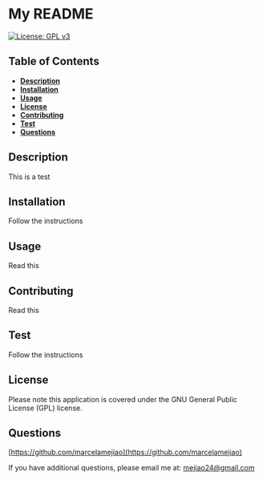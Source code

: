 
# **My README**

[![License: GPL v3](https://img.shields.io/badge/License-GPLv3-blue.svg)](https://opensource.org/licenses/gpl-license)

## **Table of Contents** 

- [**Description**](#description)
- [**Installation**](#installation)
- [**Usage**](#usage)
- [**License**](#license)
- [**Contributing**](#contributing)
- [**Test**](#test)
- [**Questions**](#questions)


## **Description**

This is a test

## **Installation**

Follow the instructions

## **Usage**

Read this

## **Contributing**

Read this

## **Test**   

Follow the instructions


## **License**

Please note this application is covered under the GNU General Public License (GPL) license.

## **Questions**

[https://github.com/marcelamejiao](https://github.com/marcelamejiao)

If you have additional questions, please email me at: mejiao24@gmail.com